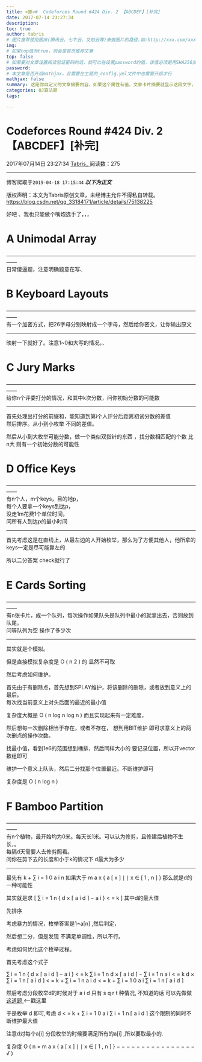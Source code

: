 ```yaml
---
title: <原>#  Codeforces Round #424 Div. 2 【ABCDEF】[补完]
date: 2017-07-14 23:27:34
description:
toc: true
author: tabris
# 图片推荐使用图床(腾讯云、七牛云、又拍云等)来做图片的路径.如:http://xxx.com/xxx.jpg
img: 
# 如果top值为true，则会是首页推荐文章
top: false
# 如果要对文章设置阅读验证密码的话，就可以在设置password的值，该值必须是用SHA256加密后的密码，防止被他人识破
password: 
# 本文章是否开启mathjax，且需要在主题的_config.yml文件中也需要开启才行
mathjax: false
summary: 这是你自定义的文章摘要内容，如果这个属性有值，文章卡片摘要就显示这段文字，否则程序会自动截取文章的部分内容作为摘要
categories: OJ算法题
tags:

---
```





#  Codeforces Round #424 Div. 2 【ABCDEF】[补完]

2017年07月14日 23:27:34  [ Tabris_ ](https://me.csdn.net/qq_33184171) 阅读数：275


--- 
 博客爬取于`2019-04-18 17:15:44`
***以下为正文***

版权声明：本文为Tabris原创文章，未经博主允许不得私自转载。
https://blog.csdn.net/qq_33184171/article/details/75138225

好吧 、我也只能做个嘴炮选手了，，，

#  A Unimodal Array

——————————————————————————————————————  
日常傻逼题，注意明确题意在写、

#  B Keyboard Layouts

——————————————————————————————————————  
有一个加密方式，把26字母分别映射成一个字母，然后给你密文，让你输出原文

* * *

映射一下就好了。注意1~0和大写的情况。、

#  C Jury Marks

——————————————————————————————————————  
给你n个评委打分的情况，和其中k次分数，问你初始分数的可能数

* * *

首先处理出打分的前缀和，能知道到第i个人评分后距离初试分数的差值  
然后排序。从小到小枚举 不同的差值。

然后从小到大枚举可能分数，做一个类似双指针的东西 ，找分数相匹配的个数 比n大 则有一个初始分数的可能性

#  D Office Keys

——————————————————————————————————————  
有n个人，m个keys，目的地p，  
每个人要拿一个keys到达p，  
没走1m花费1个单位时间，  
问所有人到达p的最小时间

* * *

首先考虑这是在直线上，从最左边的人开始枚举，那么为了方便其他人，他所拿的keys一定是尽可能靠左的

所以二分答案 check就行了

#  E Cards Sorting

——————————————————————————————————————  
有n张卡片，成一个队列，每次操作如果队头是队列中最小的就拿出去，否则放到队尾。  
问等队列为空 操作了多少次

* * *

其实就是个模拟。

但是直接模拟复杂度是  O  (  n  2  )  的 显然不可取

然后考虑如何维护。

首先由于有删除点，首先想到SPLAY维护，将该删除的删除，或者放到意义上的最后。  
每次找当前意义上对头后面的最近的最小值

复杂度大概是  O  (  n  log  n  log  n  )  而且实现起来有一定难度，

然后想每一次删除相当于存在，或者不存在， 想到用BIT维护 即可求意义上的两次删点的操作次数。

找最小值，看到1e6的范围想到桶排，然后同样大小的 要记录位置，所以开vector数组即可

维护一个意义上队头，然后二分找那个位置最近。不断维护即可

复杂度是  O  (  n  log  n  )

#  F Bamboo Partition

——————————————————————————————————————  
有n个植物，最开始均为0米。每天长1米。可以认为修剪，且修建后植物不生长，。  
每隔d天需要人去修剪照看。  
问你在剪下去的长度和小于k的情况下 d最大为多少

* * *

最先有  k  \+  ∑  i  =  1  0  a  i  n  如果大于  m  a  x  {  a  [  x  ]  ∣  ∣  x  ∈
[  1  ,  n  ]  }  那么就是d的一种可能性

其实就是求  [  ∑  i  =  1  n  {  d  ×  ⌈  a  i  d  ⌉  −  a  i  }  < =  k  ]
其中d的最大值

先排序

考虑暴力的情况，枚举答案是1~a[n] ,然后判定，

然后想二分，但是发现 不满足单调性，所以不行。

考虑如何优化这个枚举过程。

首先考虑这个式子  

∑  i  =  1  n  {  d  ×  ⌈  a  i  d  ⌉  −  a  i  }  < =  k  ∑  i  =  1  n  d  ×
⌈  a  i  d  ⌉  −  ∑  i  =  1  n  a  i  < =  k  d  ×  ∑  i  =  1  n  ⌈  a  i  d
⌉  < =  k  \+  ∑  i  =  1  n  a  i  d  < =  k  \+  ∑  i  =  1  0  a  i  ∑  i
=  1  n  ⌈  a  i  d  ⌉

然后考虑分段枚举d的时候对于  a  i  d  只有  s  q  r  t  种情况, 不知道的话 可以先做做 [ 这道题
](https://vjudge.net/problem/HYSBZ-1257) <–戳这里

于是枚举  d  即可,考虑  d  < =  k  \+  ∑  i  =  1  0  a  i  ∑  i  =  1  n  ⌈  a  i  d
⌉  这个限制的同时不断维护最大值

注意d对每个a[i] 分段枚举的时候要满足所有的a[i] ,所以要取最小的.

复杂度  O  (  n  ×  m  a  x  {  a  [  x  ]  ∣  ∣  x  ∈  [  1  ,  n  ]  }  −  −  −
−  −  −  −  −  −  −  −  −  −  −  −  −  √  )

